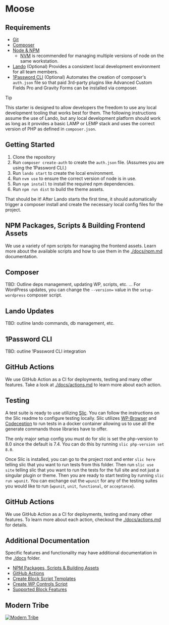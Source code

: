 # Moose

## Requirements
* [Git](https://git-scm.com/)
* [Composer](https://getcomposer.org/)
* [Node & NPM](https://nodejs.org/)
  * [NVM](https://github.com/nvm-sh/nvm) is recommended for managing multiple versions of node on the same workstation.
* [Lando](https://lando.dev/) (Optional) Provides a consistent local development environment for all team members.
* [1Password CLI](https://developer.1password.com/docs/cli/) (Optional) Automates the creation of composer's `auth.json`
file so that paid 3rd-party plugins like Advanced Custom Fields Pro and Gravity Forms can be installed via composer.

> [!TIP]
> This starter is designed to allow developers the freedom to use any local development tooling that works best for
> them. The following instructions assume the use of Lando, but any local development platform should work as long as it
> provides a basic LAMP or LEMP stack and uses the correct version of PHP as defined in `composer.json`.

## Getting Started

1. Clone the repository
2. Run `composer create-auth` to create the `auth.json` file. (Assumes you are using the 1Password CLI.)
3. Run `lando start` to create the local environment.
4. Run `nvm use` to ensure the correct version of node is in use.
5. Run `npm install` to install the required npm dependencies.
6. Run `npm run dist` to build the theme assets.

That should be it! After Lando starts the first time, it should automatically trigger a composer install and create the 
necessary local config files for the project.

## NPM Packages, Scripts & Building Frontend Assets

We use a variety of npm scripts for managing the frontend assets. Learn more about the available scripts and how to use
them in the [./docs/npm.md](./docs/npm.md) documentation.

## Composer
TBD: Outline deps management, updating WP, scripts, etc. ... For WordPress updates, you can change the `--version=` value in the `setup-wordpress` composer script.

## Lando Updates
TBD: outline lando commands, db management, etc.

## 1Password CLI
TBD: outline 1Password CLI integration

## GitHub Actions

We use GitHub Action as a CI for deployments, testing and many other features. Take a look at [./docs/actions.md](./docs/actions.md)
to learn more about each action.

## Testing

A test suite is ready to use utilizing [Slic](https://github.com/stellarwp/slic). You can follow the instructions on the Slic readme to configure testing locally. Slic utilizes [WP-Browser](https://wpbrowser.wptestkit.dev/) and [Codeception](https://codeception.com/) to run tests in a docker container allowing us to use all the generate commands those libraries have to offer.

The only major setup config you must do for slic is set the php-version to 8.0 since the default is 7.4.  You can do this by running `slic php-version set 8.0`.

Once Slic is installed, you can go to the project root and enter `slic here` telling slic that you want to run tests from this folder.  Then run `slic use site` telling slic that you want to run the tests for the full site and not just a singular plugin or theme. Then you are ready to start testing by running `slic run wpunit`. You can exchange out the `wpunit` for any of the testing suites you would like to run (`wpunit`, `unit`, `functional`, or `acceptance`).  

## GitHub Actions

We use GitHub Action as a CI for deployments, testing and many other features.  To learn more about each action, checkout the [./docs/actions.md](./docs/actions.md) for details.

## Additional Documentation
Specific features and functionality may have additional documentation in the [./docs](./docs) folder.
* [NPM Packages, Scripts & Building Assets](./docs/npm.md)
* [GitHub Actions](./docs/actions.md)
* [Create Block Script Templates](./docs/block-templates.md)
* [Create WP Controls Script](./docs/wp-controls-templates.md)
* [Supported Block Features](./docs/block-features.md)

## Modern Tribe

[![Modern Tribe](https://moderntribe-common.s3.us-west-2.amazonaws.com/marketing/ModernTribe-Banner.png)](https://tri.be/contact/)
